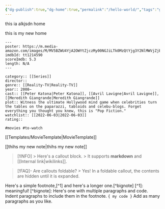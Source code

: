 ```yaml
---
{"dg-publish":true,"dg-home":true,"permalink":"/hello-world/","tags":"gardenEntry","dgHomeLink":true,"dgPassFrontmatter":true}
---
```




this ia alkjsdn home 


this is my new home


<div class="transclusion internal-embed is-loaded"><div class="markdown-embed">

<div class="markdown-embed-title">



</div>

```
---
poster: https://m.media-amazon.com/images/M/MV5BZWU4YjA2OWYtZjczMy00NGJiLTk0MzQtYjg3Y2NlMWVjZjEyXkEyXkFqcGdeQXVyMTM4MzY1MDI@._V1_SX300.jpg
imdbId: tt1214590
scoreImdb: 5.3
length: N/A
---

category:: [[Series]]
director::  
genre:: [[Reality-TV|Reality-TV]]
year:: 2008–
cast:: [[Peter Katona|Peter Katona]], [[Avril Lavigne|Avril Lavigne]], [[Meredith Giangrande|Meredith Giangrande]]
plot:: Witness the ultimate Hollywood mind game when celebrities turn the tables on the paparazzi, tabloids and celebu-blogs. Forget everything you thought you knew, this is "Pop Fiction."
watchlist:: [[2022-06-03|2022-06-03]]
rating::

#movies #to-watch
```

</div></div>


[[Templates/MovieTemplate|MovieTemplate]]

[[thihs my new note|thihs my new note]]


> [!INFO] > Here's a callout block. > It supports **markdown** and [[Internal link|wikilinks]].

> [!FAQ]- Are callouts foldable? > Yes! In a foldable callout, the contents are hidden until it is expanded.

Here's a simple footnote,[^1] and here's a longer one.[^bignote] [^1]: meaningful! [^bignote]: Here's one with multiple paragraphs and code. Indent paragraphs to include them in the footnote. `{ my code }` Add as many paragraphs as you like.